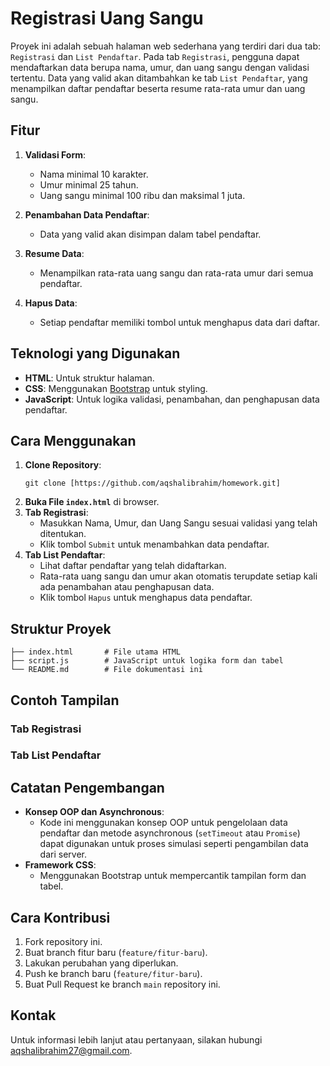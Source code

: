 # Registrasi Uang Sangu

Proyek ini adalah sebuah halaman web sederhana yang terdiri dari dua tab: `Registrasi` dan `List Pendaftar`. Pada tab `Registrasi`, pengguna dapat mendaftarkan data berupa nama, umur, dan uang sangu dengan validasi tertentu. Data yang valid akan ditambahkan ke tab `List Pendaftar`, yang menampilkan daftar pendaftar beserta resume rata-rata umur dan uang sangu.

## Fitur

1. **Validasi Form**:
   - Nama minimal 10 karakter.
   - Umur minimal 25 tahun.
   - Uang sangu minimal 100 ribu dan maksimal 1 juta.

2. **Penambahan Data Pendaftar**:
   - Data yang valid akan disimpan dalam tabel pendaftar.

3. **Resume Data**:
   - Menampilkan rata-rata uang sangu dan rata-rata umur dari semua pendaftar.

4. **Hapus Data**:
   - Setiap pendaftar memiliki tombol untuk menghapus data dari daftar.

## Teknologi yang Digunakan

- **HTML**: Untuk struktur halaman.
- **CSS**: Menggunakan [Bootstrap](https://getbootstrap.com/) untuk styling.
- **JavaScript**: Untuk logika validasi, penambahan, dan penghapusan data pendaftar.

## Cara Menggunakan

1. **Clone Repository**:
   ```
   git clone [https://github.com/aqshalibrahim/homework.git]
   ```
2. **Buka File `index.html`** di browser.
3. **Tab Registrasi**:
   - Masukkan Nama, Umur, dan Uang Sangu sesuai validasi yang telah ditentukan.
   - Klik tombol `Submit` untuk menambahkan data pendaftar.
4. **Tab List Pendaftar**:
   - Lihat daftar pendaftar yang telah didaftarkan.
   - Rata-rata uang sangu dan umur akan otomatis terupdate setiap kali ada penambahan atau penghapusan data.
   - Klik tombol `Hapus` untuk menghapus data pendaftar.

## Struktur Proyek

```
├── index.html       # File utama HTML
├── script.js        # JavaScript untuk logika form dan tabel
└── README.md        # File dokumentasi ini
```

## Contoh Tampilan

### Tab Registrasi


### Tab List Pendaftar


## Catatan Pengembangan

- **Konsep OOP dan Asynchronous**: 
  - Kode ini menggunakan konsep OOP untuk pengelolaan data pendaftar dan metode asynchronous (`setTimeout` atau `Promise`) dapat digunakan untuk proses simulasi seperti pengambilan data dari server.
- **Framework CSS**: 
  - Menggunakan Bootstrap untuk mempercantik tampilan form dan tabel.

## Cara Kontribusi

1. Fork repository ini.
2. Buat branch fitur baru (`feature/fitur-baru`).
3. Lakukan perubahan yang diperlukan.
4. Push ke branch baru (`feature/fitur-baru`).
5. Buat Pull Request ke branch `main` repository ini.


## Kontak

Untuk informasi lebih lanjut atau pertanyaan, silakan hubungi [aqshalibrahim27@gmail.com](aqshalibrahim27@gmail.com).
